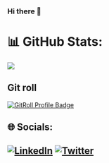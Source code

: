 ### Hi there 👋

# 📊 GitHub Stats:
![](https://github-readme-stats.vercel.app/api?username=shawal-mbalire&theme=dark&hide_border=false&include_all_commits=true&count_private=true)<br/>

<!-- git roll -->
## Git roll
<a href="https://gitroll.io/profile/uS8QJi4Gf8EMmjswNGooPbck4apZ2" target="_blank"><img src="https://gitroll.io/api/badges/profiles/v1/uS8QJi4Gf8EMmjswNGooPbck4apZ2?theme=tokyoNight" alt="GitRoll Profile Badge"/></a>

## 🌐 Socials:
[![LinkedIn](https://img.shields.io/badge/LinkedIn-%230077B5.svg?logo=linkedin&logoColor=white)](https://linkedin.com/in/mbalireshawal) [![Twitter](https://img.shields.io/badge/Twitter-%231DA1F2.svg?logo=Twitter&logoColor=white)](https://twitter.com/shawalmbalire) 
---
<!-- [![](https://visitcount.itsvg.in/api?id=alexays&icon=0&color=0)](https://visitcount.itsvg.in) -->



<!--
**shawal-mbalire/shawal-mbalire** is a ✨ _special_ ✨ repository because its `README.md` (this file) appears on your GitHub profile.

Here are some ideas to get you started:

- 🔭 I’m currently working on ...
- 🌱 I’m currently learning ...
- 👯 I’m looking to collaborate on ...
- 🤔 I’m looking for help with ...
- 💬 Ask me about ...
- 📫 How to reach me: ...
- 😄 Pronouns: ...
- ⚡ Fun fact: ...
-->
